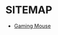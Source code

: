 
# SITEMAP
<ul>
<li><a href="https://github.com/kibetkilel/thebetteroption.com/blob/main/1/posts/best/3/Wireless%20Mouse_D-09.md">Gaming Mouse</a></li>
</ul>

